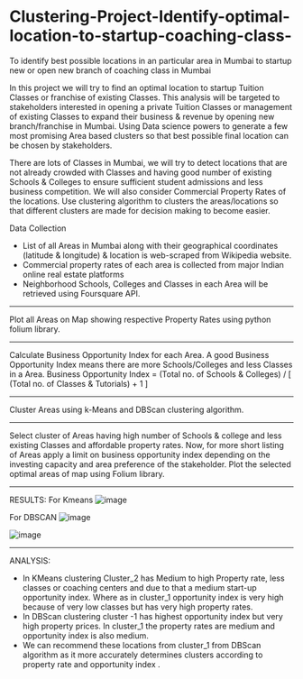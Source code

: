 # Clustering-Project-Identify-optimal-location-to-startup-coaching-class-
To identify best possible locations in an particular area in Mumbai to startup new or open new branch of coaching class in Mumbai

In this project we will try to find an optimal location to startup Tuition Classes or franchise of existing Classes. This analysis will be targeted to stakeholders interested in opening a private Tuition Classes or management of existing Classes to expand their business & revenue by opening new branch/franchise in Mumbai.
Using Data science powers to generate a few most promising Area based clusters so that best possible final location can be chosen by stakeholders.

There are lots of Classes in Mumbai, we will try to detect locations that are not already crowded with Classes and having good number of existing Schools & Colleges to ensure sufficient student admissions and less business competition. We will also consider Commercial Property Rates of the locations.
Use clustering algorithm to clusters the areas/locations so that different clusters are made for decision making to become easier.

Data Collection
* List of all Areas in Mumbai along with their geographical coordinates (latitude & longitude) & location is web-scraped from Wikipedia website.  
* Commercial property rates of each area is collected from major Indian online real estate platforms
* Neighborhood Schools, Colleges and Classes in each Area will be retrieved using Foursquare API.

- - - - 
Plot all Areas on Map showing respective Property Rates using python folium library.
- - - - 
Calculate Business Opportunity Index for each Area. A good Business Opportunity Index means there are more Schools/Colleges and less Classes in a Area.
Business Opportunity Index = (Total no. of Schools & Colleges) / [ (Total no. of Classes & Tutorials) + 1 ]
- - - - 
Cluster Areas using k-Means and DBScan clustering algorithm.
- - - - 
Select cluster of Areas having high number of Schools & college and less existing Classes and affordable property rates.
Now, for more short listing of Areas apply a limit on business opportunity index depending on the investing capacity and area preference of the stakeholder.
Plot the selected optimal areas of map using Folium library.
- - - -
RESULTS:
For Kmeans
![image](https://user-images.githubusercontent.com/55849395/201733745-be37bce7-12f7-4fee-b700-e3b81a2241e5.png)

For DBSCAN
![image](https://user-images.githubusercontent.com/55849395/201733821-dac8ff73-4ae6-4b52-b3a4-463fd4f77034.png)

![image](https://user-images.githubusercontent.com/55849395/201733844-03837f9e-9bcb-401f-8121-c07ef426f96c.png)

- - - - 
ANALYSIS:

* In KMeans clustering Cluster_2 has Medium to high Property rate, less classes or coaching centers and due to that a medium start-up opportunity index. Where as in cluster_1 opportunity index is very high because of very low classes but has very high property rates.
* In DBScan clustering cluster -1 has highest opportunity index but very high property prices. In cluster_1 the property rates are medium and opportunity index is also medium.
* We can recommend these locations from cluster_1 from DBScan algorithm as it more accurately determines clusters according to property rate and opportunity index .



